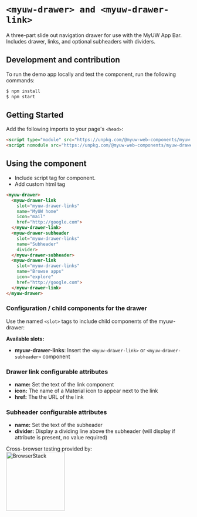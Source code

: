 # `<myuw-drawer> and <myuw-drawer-link>`

A three-part slide out navigation drawer for use with the MyUW App Bar. Includes drawer, links, and optional subheaders with dividers.

## Development and contribution

To run the demo app locally and test the component, run the following commands:

```bash
$ npm install
$ npm start
```

## Getting Started

Add the following imports to your page's `<head>`:

```html
<script type="module" src="https://unpkg.com/@myuw-web-components/myuw-drawer@^1?module"></script>
<script nomodule src="https://unpkg.com/@myuw-web-components/myuw-drawer@^1"></script>
```

## Using the component

* Include script tag for component.
* Add custom html tag

```html
<myuw-drawer>
  <myuw-drawer-link
    slot="myuw-drawer-links"
    name="MyUW home"
    icon="mail"
    href="http://google.com">
  </myuw-drawer-link>
  <myuw-drawer-subheader
    slot="myuw-drawer-links"
    name="Subheader"
    divider>
  </myuw-drawer-subheader>
  <myuw-drawer-link
    slot="myuw-drawer-links"
    name="Browse apps"
    icon="explore"
    href="http://google.com">
  </myuw-drawer-link>
</myuw-drawer>
```

### Configuration / child components for the drawer

Use the named `<slot>` tags to include child components of the myuw-drawer:

**Available slots:**
- **myuw-drawer-links**: Insert the `<myuw-drawer-link>` or `<myuw-drawer-subheader>` component

### Drawer link configurable attributes

- **name:** Set the text of the link component
- **icon:** The name of a Material icon to appear next to the link
- **href:** The the URL of the link

### Subheader configurable attributes

- **name:** Set the text of the subheader
- **divider:** Display a dividing line above the subheader (will display if attribute is present, no value required)


Cross-browser testing provided by:<br/>
<a href="https://www.browserstack.com/"><img width="160" src="https://myuw-web-components.github.io/img/Browserstack-logo.svg" alt="BrowserStack"/></a>
